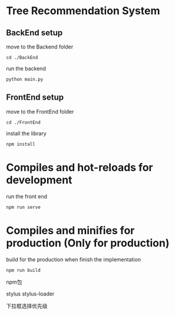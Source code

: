 # Tree Recommendation System

## BackEnd setup

move to the Backend folder
```
cd ./BackEnd
```

run the backend
```
python main.py 
```


## FrontEnd setup

move to the FrontEnd folder
```
cd ./FrontEnd
```

install the library
```
npm install
```

# Compiles and hot-reloads for development
run the front end
```
npm run serve
```

# Compiles and minifies for production (Only for production)
build for the production when finish the implementation
```
npm run build
```



npm包

stylus
stylus-loader

下拉框选择优先级